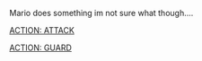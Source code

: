 Mario does something im not sure what though....

[ACTION: ATTACK](baseattack.md)

[ACTION: GUARD](baseguard.md)